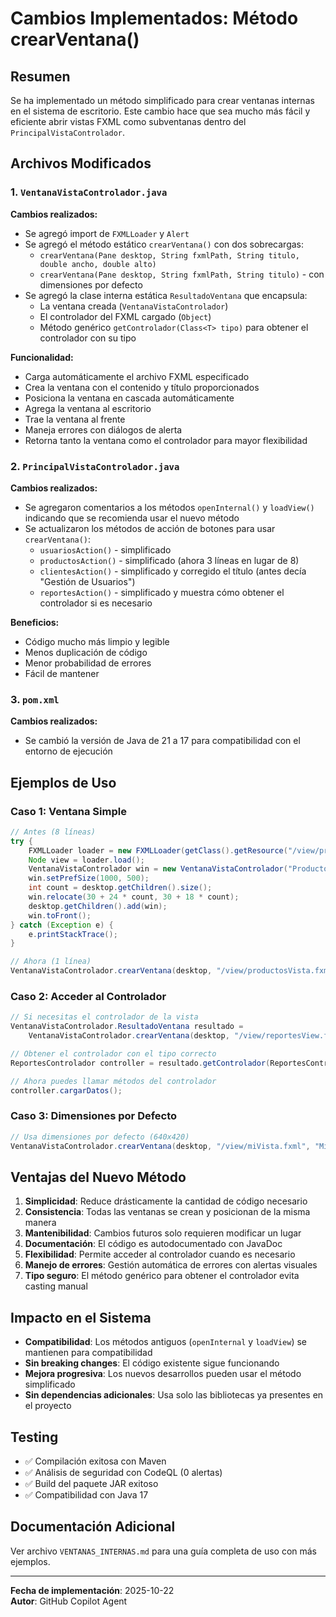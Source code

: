 # Cambios Implementados: Método crearVentana()

## Resumen

Se ha implementado un método simplificado para crear ventanas internas en el sistema de escritorio. Este cambio hace que sea mucho más fácil y eficiente abrir vistas FXML como subventanas dentro del `PrincipalVistaControlador`.

## Archivos Modificados

### 1. `VentanaVistaControlador.java`

**Cambios realizados:**
- Se agregó import de `FXMLLoader` y `Alert`
- Se agregó el método estático `crearVentana()` con dos sobrecargas:
  - `crearVentana(Pane desktop, String fxmlPath, String titulo, double ancho, double alto)`
  - `crearVentana(Pane desktop, String fxmlPath, String titulo)` - con dimensiones por defecto
- Se agregó la clase interna estática `ResultadoVentana` que encapsula:
  - La ventana creada (`VentanaVistaControlador`)
  - El controlador del FXML cargado (`Object`)
  - Método genérico `getControlador(Class<T> tipo)` para obtener el controlador con su tipo

**Funcionalidad:**
- Carga automáticamente el archivo FXML especificado
- Crea la ventana con el contenido y título proporcionados
- Posiciona la ventana en cascada automáticamente
- Agrega la ventana al escritorio
- Trae la ventana al frente
- Maneja errores con diálogos de alerta
- Retorna tanto la ventana como el controlador para mayor flexibilidad

### 2. `PrincipalVistaControlador.java`

**Cambios realizados:**
- Se agregaron comentarios a los métodos `openInternal()` y `loadView()` indicando que se recomienda usar el nuevo método
- Se actualizaron los métodos de acción de botones para usar `crearVentana()`:
  - `usuariosAction()` - simplificado
  - `productosAction()` - simplificado (ahora 3 líneas en lugar de 8)
  - `clientesAction()` - simplificado y corregido el título (antes decía "Gestión de Usuarios")
  - `reportesAction()` - simplificado y muestra cómo obtener el controlador si es necesario

**Beneficios:**
- Código mucho más limpio y legible
- Menos duplicación de código
- Menor probabilidad de errores
- Fácil de mantener

### 3. `pom.xml`

**Cambios realizados:**
- Se cambió la versión de Java de 21 a 17 para compatibilidad con el entorno de ejecución

## Ejemplos de Uso

### Caso 1: Ventana Simple

```java
// Antes (8 líneas)
try {
    FXMLLoader loader = new FXMLLoader(getClass().getResource("/view/productosVista.fxml"));
    Node view = loader.load();
    VentanaVistaControlador win = new VentanaVistaControlador("Productos", view);
    win.setPrefSize(1000, 500);
    int count = desktop.getChildren().size();
    win.relocate(30 + 24 * count, 30 + 18 * count);
    desktop.getChildren().add(win);
    win.toFront();
} catch (Exception e) {
    e.printStackTrace();
}

// Ahora (1 línea)
VentanaVistaControlador.crearVentana(desktop, "/view/productosVista.fxml", "Productos", 1000, 500);
```

### Caso 2: Acceder al Controlador

```java
// Si necesitas el controlador de la vista
VentanaVistaControlador.ResultadoVentana resultado = 
    VentanaVistaControlador.crearVentana(desktop, "/view/reportesView.fxml", "Reportes", 900, 600);

// Obtener el controlador con el tipo correcto
ReportesControlador controller = resultado.getControlador(ReportesControlador.class);

// Ahora puedes llamar métodos del controlador
controller.cargarDatos();
```

### Caso 3: Dimensiones por Defecto

```java
// Usa dimensiones por defecto (640x420)
VentanaVistaControlador.crearVentana(desktop, "/view/miVista.fxml", "Mi Ventana");
```

## Ventajas del Nuevo Método

1. **Simplicidad**: Reduce drásticamente la cantidad de código necesario
2. **Consistencia**: Todas las ventanas se crean y posicionan de la misma manera
3. **Mantenibilidad**: Cambios futuros solo requieren modificar un lugar
4. **Documentación**: El código es autodocumentado con JavaDoc
5. **Flexibilidad**: Permite acceder al controlador cuando es necesario
6. **Manejo de errores**: Gestión automática de errores con alertas visuales
7. **Tipo seguro**: El método genérico para obtener el controlador evita casting manual

## Impacto en el Sistema

- **Compatibilidad**: Los métodos antiguos (`openInternal` y `loadView`) se mantienen para compatibilidad
- **Sin breaking changes**: El código existente sigue funcionando
- **Mejora progresiva**: Los nuevos desarrollos pueden usar el método simplificado
- **Sin dependencias adicionales**: Usa solo las bibliotecas ya presentes en el proyecto

## Testing

- ✅ Compilación exitosa con Maven
- ✅ Análisis de seguridad con CodeQL (0 alertas)
- ✅ Build del paquete JAR exitoso
- ✅ Compatibilidad con Java 17

## Documentación Adicional

Ver archivo `VENTANAS_INTERNAS.md` para una guía completa de uso con más ejemplos.

---

**Fecha de implementación**: 2025-10-22  
**Autor**: GitHub Copilot Agent

